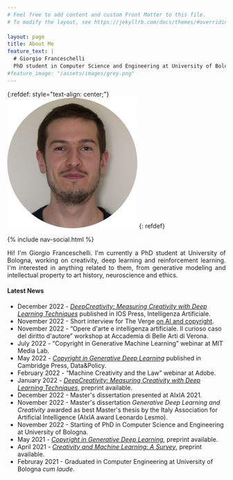 ```yaml
---
# Feel free to add content and custom Front Matter to this file.
# To modify the layout, see https://jekyllrb.com/docs/themes/#overriding-theme-defaults

layout: page
title: About Me
feature_text: |
  # Giorgio Franceschelli
  PhD student in Computer Science and Engineering at University of Bologna.
#feature_image: "/assets/images/grey.png"
---
```


{:refdef: style="text-align: center;"}
![image](/assets/images/foto.png)
{: refdef}

{% include nav-social.html %}

<p align="justify">
Hi! I'm Giorgio Franceschelli. I'm currently a PhD student at University of Bologna, working on creativity, deep learning and reinforcement learning.
I'm interested in anything related to them, from generative modeling and intellectual property to art history, neuroscience and ethics. 
</p>

#### Latest News

* December 2022 - [_DeepCreativity: Measuring Creativity with Deep Learning Techniques_](https://content.iospress.com/articles/intelligenza-artificiale/ia220136) published in IOS Press, Intelligenza Artificiale.
* November 2022 - Short interview for The Verge [on AI and copyright](https://www.theverge.com/23444685/generative-ai-copyright-infringement-legal-fair-use-training-data).
* November 2022 - “Opere d'arte e intelligenza artificiale. Il curioso caso del diritto d'autore” workshop at Accademia di Belle Arti di Verona.
* July 2022 - “Copyright in Generative Machine Learning” webinar at MIT Media Lab.
* May 2022 - [_Copyright in Generative Deep Learning_](https://www.cambridge.org/core/journals/data-and-policy/article/copyright-in-generative-deep-learning/C401539FDF79A6AC6CEE8C5256508B5E#) published in Cambridge Press, Data&Policy.
* February 2022 - “Machine Creativity and the Law” webinar at Adobe.
* January 2022 - [_DeepCreativity: Measuring Creativity with Deep Learning Techniques_](https://arxiv.org/abs/2201.06118), preprint available.
* December 2022 - Master's dissertation presented at AIxIA 2021.
* November 2022 - Master's dissertation _Generative Deep Learning and Creativity_ awarded as best Master's thesis by the Italy Association for Artificial Intelligence (AIxIA award Leonardo Lesmo).
* November 2022 - Starting of PhD in Computer Science and Engineering at University of Bologna.
* May 2021 - [_Copyright in Generative Deep Learning_](https://arxiv.org/abs/2105.09266), preprint available.
* April 2021 - [_Creativity and Machine Learning: A Survey_](https://arxiv.org/abs/2104.02726), preprint available.
* Februray 2021 - Graduated in Computer Engineering at University of Bologna _cum laude_.
